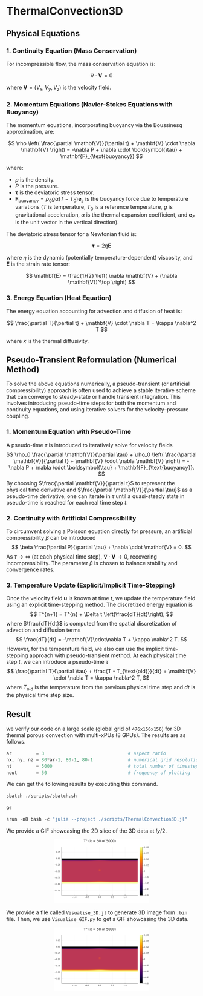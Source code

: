 # ThermalConvection3D

## Physical Equations

### 1. Continuity Equation (Mass Conservation)

For incompressible flow, the mass conservation equation is:

$$
\nabla \cdot \mathbf{V} = 0
$$

where $\mathbf{V} = (V_x, V_y, V_z)$ is the velocity field.

### 2. Momentum Equations (Navier-Stokes Equations with Buoyancy)

The momentum equations, incorporating buoyancy via the Boussinesq approximation, are:

$$
\rho \left( \frac{\partial \mathbf{V}}{\partial t} + \mathbf{V} \cdot \nabla \mathbf{V} \right) = -\nabla P + \nabla \cdot \boldsymbol{\tau} + \mathbf{F}_{\text{buoyancy}}
$$

where:
- $\rho$ is the density.
- $P$ is the pressure.
- $\boldsymbol{\tau}$ is the deviatoric stress tensor.
- $\mathbf{F}_{\text{buoyancy}} = \rho_0 g \alpha (T - T_0) \mathbf{e}_z$ is the buoyancy force due to temperature variations ($T$ is temperature, $T_0$ is a reference temperature, $g$ is gravitational acceleration, $\alpha$ is the thermal expansion coefficient, and $\mathbf{e}_z$ is the unit vector in the vertical direction).

The deviatoric stress tensor for a Newtonian fluid is:

$$
\boldsymbol{\tau} = 2 \eta \mathbf{E}
$$

where $\eta$ is the dynamic (potentially temperature-dependent) viscosity, and $\mathbf{E}$ is the strain rate tensor:

$$
\mathbf{E} = \frac{1}{2} \left( \nabla \mathbf{V} + (\nabla \mathbf{V})^\top \right)
$$

### 3. Energy Equation (Heat Equation)

The energy equation accounting for advection and diffusion of heat is:

$$
\frac{\partial T}{\partial t} + \mathbf{V} \cdot \nabla T = \kappa \nabla^2 T
$$

where $\kappa$ is the thermal diffusivity.

## Pseudo-Transient Reformulation (Numerical Method)

To solve the above equations numerically, a pseudo-transient (or artificial compressibility) approach is often used to achieve a stable iterative scheme that can converge to steady-state or handle transient integration. This involves introducing pseudo-time steps for both the momentum and continuity equations, and using iterative solvers for the velocity–pressure coupling.

### 1. Momentum Equation with Pseudo-Time

A pseudo-time $\tau$ is introduced to iteratively solve for velocity fields
$$
\rho_0 \frac{\partial \mathbf{V}}{\partial \tau} + \rho_0 \left( \frac{\partial \mathbf{V}}{\partial t} + \mathbf{V} \cdot \nabla \mathbf{V} \right) = -\nabla P + \nabla \cdot \boldsymbol{\tau} + \mathbf{F}_{\text{buoyancy}}.
$$
By choosing $\frac{\partial \mathbf{V}}{\partial t}$ to represent the physical time derivative and $\frac{\partial \mathbf{V}}{\partial \tau}$ as a pseudo-time derivative, one can iterate in $\tau$ until a quasi-steady state in pseudo-time is reached for each real time step $t$.

### 2. Continuity with Artificial Compressibility

To circumvent solving a Poisson equation directly for pressure, an artificial compressibility $\beta$ can be introduced
$$
\beta \frac{\partial P}{\partial \tau} + \nabla \cdot \mathbf{V} = 0.
$$
As $\tau \to \infty$ (at each physical time step), $\nabla \cdot \mathbf{V} \to 0$, recovering incompressibility. The parameter $\beta$ is chosen to balance stability and convergence rates.

### 3. Temperature Update (Explicit/Implicit Time-Stepping)

Once the velocity field $\mathbf{u}$ is known at time $t$, we update the temperature field using an explicit time-stepping method. The discretized energy equation is
$$
T^{n+1} = T^{n} + \Delta t \left(\frac{dT}{dt}\right),
$$
where $\frac{dT}{dt}$ is computed from the spatial discretization of advection and diffusion terms
$$
\frac{dT}{dt} = -\mathbf{V}\cdot\nabla T + \kappa \nabla^2 T.
$$
However, for the temperature field, we also can use the implicit time-stepping approach with pseudo-transient method. At each physical time step $t$, we can introduce a pseudo-time $\tau$
$$
\frac{\partial T}{\partial \tau} + \frac{T - T_{\text{old}}}{dt} + \mathbf{V} \cdot \nabla T = \kappa \nabla^2 T,
$$
where $T_{\text{old}}$ is the temperature from the previous physical time step and $dt$ is the physical time step size.

## Result

we verify our code on a large scale (global grid of `476x156x156`) for 3D thermal porous convection with multi-xPUs (8 GPUs). The results are as follows.

```julia
ar         = 3                               # aspect ratio
nx, ny, nz = 80*ar-1, 80-1, 80-1             # numerical grid resolutions
nt         = 5000                            # total number of timesteps
nout       = 50                              # frequency of plotting
```

We can get the following results by executing this command.
```julia
sbatch ./scripts/sbatch.sh
```
or
```julia
srun -n8 bash -c "julia --project ./scripts/ThermalConvection3D.jl"
```

We provide a GIF showcasing the 2D slice of the 3D data at $ly/2$.

<div align="center">
    <img src="./docs/ThermalConvect2D_MPI.gif" width="50%">
</div>

We provide a file called `Visualise_3D.jl` to generate 3D image from `.bin` file. Then, we use `Visualise_GIF.py` to get a GIF showcasing the 3D data.

<div align="center">
    <img src="./docs/ThermalConvect3D_MPI.gif" width="50%">
</div>




